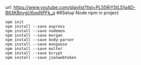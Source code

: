 url: https://www.youtube.com/playlist?list=PL55RiY5tL51q4D-B63KBnygU6opNPFk_q
##Setup Node npm in project

```npm
npm init
npm install --save express
npm install --save nodemon
npm install --save morgan
npm install --save body-parser
npm install --save mongoose
npm install --save multer
npm install --save bcrypt
npm install --save jsonwebtoken
```
